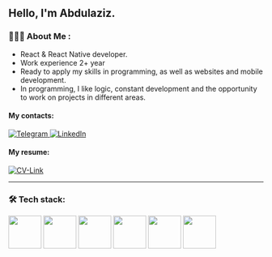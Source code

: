 ## Hello, I'm Abdulaziz.

### 🧑🏻‍💻 About Me :
- React & React Native developer.
- Work experience 2+ year
- Ready to apply my skills in programming, as well as websites and mobile development.
- In programming, I like logic, constant development and the opportunity to work on projects in different areas.


#### My contacts: 
<div id="badges">
  <a href="https://t.me/abdulaziz704">
    <img src="https://img.shields.io/badge/Telegram-blue?style=for-the-badge&logo=telegram&logoColor=white" alt="Telegram"/>
  </a>
  <a href="https://www.linkedin.com/in/abdulaziz-rustamov-a3b788299//">
    <img src="https://img.shields.io/badge/LinkedIn-blue?style=for-the-badge&logo=linkedin&logoColor=white" alt="LinkedIn"/>
  </a>
</div>

#### My resume:
  <a href="https://drive.google.com/file/d/1tCwiCFcmUU1LWUGtbr_jBqwzgC_vpW3F/view">
    <img src="https://img.shields.io/badge/Link-blue?style=for-the-badge&logoColor=white" alt="CV-Link"/>
  </a>

---
### 🛠  Tech stack:
<div>
 <img src="https://chrisliew.github.io/images/javascript-icon.png" width ="65px"> 
  <img src="https://img.icons8.com/fluency/344/typescript.png" width ='65px'>
 <img src="https://images.g2crowd.com/uploads/product/image/large_detail/large_detail_1e0d62f445e6448af1e125f5702c8227/reactjs-development-services.png" width ="65px"> 
 <img src="https://miro.medium.com/max/300/1*IGFI-jK1nPAjIOGa6sRT2g.png" width ="65px"> 
 <img src="https://img.icons8.com/color/452/redux.png" width ="65px"> 
 <img src="https://mobx.js.org/img/mobx.png" width ="65px"> 
</div>
